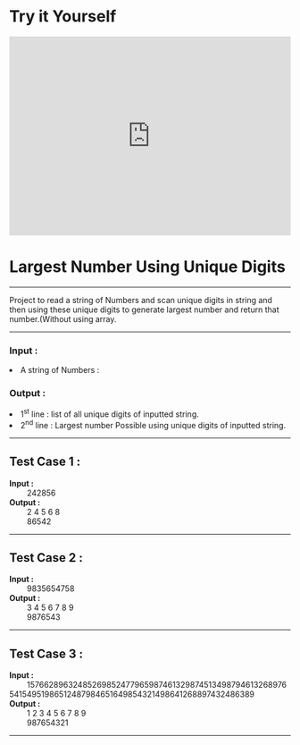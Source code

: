 <html>
  <body>
    <H1>Try it Yourself</h1>
   
   <iframe src="https://trinket.io/embed/java/35e0a6fddf?outputOnly=true" width="100%" height="356" frameborder="0" marginwidth="0" marginheight="0" allowfullscreen></iframe>
   
   <h1>Largest Number Using Unique Digits</h1><hr>
    <p>Project to read a string of Numbers and scan unique digits in string and then using these unique digits to generate largest number and return that number.(Without using array.</p>
    <hr>
    <h3> Input :</h3>
    <li> A string of Numbers :</li>
    <h3> Output :</h3>
    <li> 1<sup>st</sup> line : list of all unique digits of inputted string.</li>
    <li> 2<sup>nd</sup> line : Largest number Possible using unique digits of inputted string.</li>
    <hr>
    <h2>Test Case 1 :</h2>
    <b> Input :</b> <br>
    &nbsp;&nbsp;&nbsp;&nbsp;&nbsp;&nbsp;&nbsp;&nbsp;242856<br>
    <b> Output :</b><br>
    &nbsp;&nbsp;&nbsp;&nbsp;&nbsp;&nbsp;&nbsp;&nbsp;2  4  5  6  8<br>
    &nbsp;&nbsp;&nbsp;&nbsp;&nbsp;&nbsp;&nbsp;&nbsp;86542<br><hr>
    <h2>Test Case 2 :</h2>
    <b> Input :</b> <br>
    &nbsp;&nbsp;&nbsp;&nbsp;&nbsp;&nbsp;&nbsp;&nbsp;9835654758<br>
    <b> Output :</b><br>
    &nbsp;&nbsp;&nbsp;&nbsp;&nbsp;&nbsp;&nbsp;&nbsp;3  4  5  6  7  8  9<br>
    &nbsp;&nbsp;&nbsp;&nbsp;&nbsp;&nbsp;&nbsp;&nbsp;9876543<br><hr>
    <h2>Test Case 3 :</h2>
    <b> Input :</b> <br>
    &nbsp;&nbsp;&nbsp;&nbsp;&nbsp;&nbsp;&nbsp;&nbsp;1576628963248526985247796598746132987451349879461326897654154951986512487984651649854321498641268897432486389<br>
    <b> Output :</b><br>
    &nbsp;&nbsp;&nbsp;&nbsp;&nbsp;&nbsp;&nbsp;&nbsp;1  2  3  4  5  6  7  8  9<br>
    &nbsp;&nbsp;&nbsp;&nbsp;&nbsp;&nbsp;&nbsp;&nbsp;987654321<br><hr>
  </body>
  </html>
  
    
